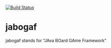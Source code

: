 [![Build Status](https://travis-ci.org/andi-git/jabogaf.svg?branch=master)](https://travis-ci.org/andi-git/jabogaf)
# jabogaf
jabogaf stands for "JAva BOard GAme Framework"